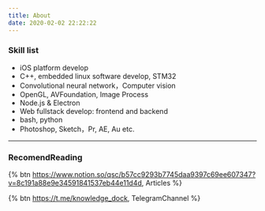```yaml
---
title: About
date: 2020-02-02 22:22:22
---
```


### Skill list

* iOS platform develop
* C++, embedded linux software develop, STM32
* Convolutional neural network，Computer vision
* OpenGL, AVFoundation, Image Process
* Node.js & Electron
* Web fullstack develop: frontend and backend
* bash, python
* Photoshop, Sketch，Pr, AE, Au etc.

---

### RecomendReading

{% btn https://www.notion.so/qsc/b57cc9293b7745daa9397c69ee607347?v=8c191a88e9e34591841537eb44e11d4d, Articles %}

{% btn https://t.me/knowledge_dock, TelegramChannel %}
